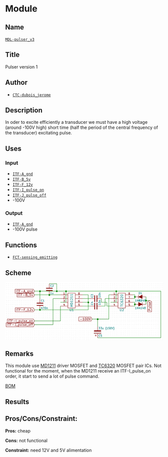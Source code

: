 # Module
<!---![](viewme.png)--->

## Name
[`MDL-pulser_v3`]()

## Title
Pulser version 1

## Author
* [`CTC-dubois_jerome`]()

## Description
In oder to excite efficiently a transducer we must have a high voltage (around -100V high) short time (half the period of the central frequency of the transducer) excitating pulse.

## Uses
### Input
* [`ITF-A_gnd`]()
* [`ITF-B_5v`]()
* [`ITF-F_12v`]()
* [`ITF-I_pulse_on`]()
* [`ITF-J_pulse_off`]()
* -100V

### Output
* [`ITF-A_gnd`]()
* -100V pulse

## Functions
* [`FCT-sensing_emitting`]()

## Scheme
![](./images/scheme.png)

## Remarks
This module use [MD1211](./doc/md1211.pdf) driver MOSFET and [TC6320](./doc/tc6320.pdf) MOSFET pair ICs. Not functional for the moment, when the MD1211 receive an ITF-I_pulse_on order, it start to send a lot of pulse command.

[BOM](./src/MDL-pulser_v3.csv)

## Results

## Pros/Cons/Constraint:

**Pros:** cheap

**Cons:** not functional

**Constraint:** need 12V and 5V alimentation

